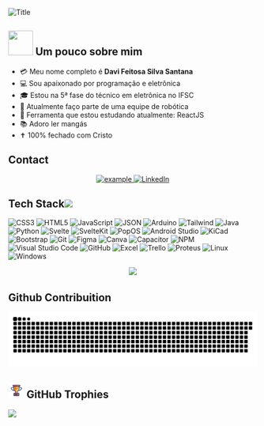<img src="https://readme-typing-svg.herokuapp.com?font=Architects+Daughter&color=%2338C2FF&size=50&center=true&vCenter=true&height=60&width=700&lines=Eaee!+Me+chamo+Davi;Hello+World!!!!;Boas-vindas+ao+meu+perfil!" alt="Title"></img>

## <img src="https://raw.githubusercontent.com/nixin72/nixin72/master/wave.gif" width="50px" height="50px"></img> Um pouco sobre mim

- :credit_card: Meu nome completo é **Davi Feitosa Silva Santana**
- :computer: Sou apaixonado por programação e eletrônica
- :mortar_board: Estou na 5ª fase do técnico em eletrônica no IFSC
- :robot: Atualmente faço parte de uma equipe de robótica
- :wrench: Ferramenta que estou estudando atualmente: ReactJS
- :books: Adoro ler mangás
- :latin_cross: 100% fechado com Cristo

 ## Contact
<p align ="center">
  <a href="mailto:davisilvasantanaif@gmail.com?subject=Feedback%20From%20Github&body=Hello," target="_blank">
    <img src="https://img.shields.io/badge/Gmail-D14836?style=for-the-badge&logo=gmail&logoColor=white" alt="example"/>
  </a>
   <a href="https://www.linkedin.com/in/davi-feitosa/" target="_blank">
    <img alt="LinkedIn" src="https://img.shields.io/badge/LinkedIn-0077B5?style=for-the-badge&logo=linkedin&logoColor=white">
  </a>   
  </p>

## Tech Stack<img src = "https://media2.giphy.com/media/QssGEmpkyEOhBCb7e1/giphy.gif?cid=ecf05e47a0n3gi1bfqntqmob8g9aid1oyj2wr3ds3mg700bl&rid=giphy.gif" width = 32px> 
![CSS3](https://img.shields.io/badge/CSS3-1572B6?logo=css3&style=for-the-badge) ![HTML5](https://img.shields.io/badge/html5-%23E34F26.svg?style=for-the-badge&logo=html5&logoColor=white) ![JavaScript](https://img.shields.io/badge/javascript-%23323330.svg?style=for-the-badge&logo=javascript&logoColor=%23F7DF1E) ![JSON](https://img.shields.io/badge/json-black.svg?style=for-the-badge&logo=json) ![Arduino](https://img.shields.io/badge/Arduino-00878F.svg?style=for-the-badge&logo=arduino&logoColor=white) ![Tailwind](https://img.shields.io/badge/TailwindCSS-06B6D4.svg?style=for-the-badge&logo=tailwindcss&logoColor=white) ![Java](https://img.shields.io/badge/java-FF7800.svg?style=for-the-badge&logo=java&logoColor=white) ![Python](https://img.shields.io/badge/python-%2314354C.svg?style=for-the-badge&logo=python&logoColor=white) ![Svelte](https://img.shields.io/badge/Svelte-FF3E00.svg?style=for-the-badge&logo=svelte&logoColor=white) ![SvelteKit](https://img.shields.io/badge/SvelteKit-FF3E00.svg?style=for-the-badge&logo=svelte&logoColor=white) ![PopOS](https://img.shields.io/badge/PopOS-48B9C7.svg?style=for-the-badge&logo=popos&logoColor=black) ![Android Studio](https://img.shields.io/badge/Android%20Studio-3DDC84.svg?style=for-the-badge&logo=androidstudio&logoColor=white) ![KiCad](https://img.shields.io/badge/KiCad-314CB0.svg?style=for-the-badge&logo=kicad&logoColor=white) ![Bootstrap](https://img.shields.io/badge/bootstrap-%23563D7C.svg?style=for-the-badge&logo=bootstrap&logoColor=white) ![Git](https://img.shields.io/badge/git-%23F05033.svg?style=for-the-badge&logo=git&logoColor=white) ![Figma](https://img.shields.io/badge/Figma-F24E1E.svg?style=for-the-badge&logo=figma&logoColor=white) ![Canva](https://img.shields.io/badge/Canva-333333.svg?style=for-the-badge&logo=canva&logoColor=#00C4CC) ![Capacitor](https://img.shields.io/badge/Capacitor-333333.svg?style=for-the-badge&logo=capacitor&logoColor=119EFF) ![NPM](https://img.shields.io/badge/NPM-CB3837.svg?style=for-the-badge&logo=npm&logoColor=white) ![Visual Studio Code](https://img.shields.io/badge/VisualStudioCode-0078d7.svg?style=for-the-badge&logo=visual-studio-code&logoColor=white) ![GitHub](https://img.shields.io/badge/github-%23121011.svg?style=for-the-badge&logo=github&logoColor=white) ![Excel](https://img.shields.io/badge/Excel-217346.svg?style=for-the-badge&logo=microsoftexcel&logoColor=white) ![Trello](https://img.shields.io/badge/Trello-333333.svg?style=for-the-badge&logo=trello&logoColor=0052CC) ![Proteus](https://img.shields.io/badge/Proteus-1C79B3.svg?style=for-the-badge&logo=proteus&logoColor=white) ![Linux](https://img.shields.io/badge/Linux-E95420?style=for-the-badge&logo=linux&logoColor=black) ![Windows](https://img.shields.io/badge/windows-0078D4?style=for-the-badge&logo=windows&logoColor=white)

<div align="center">
 <picture>
   <source
     srcset="https://github-readme-stats-five-iota-73.vercel.app/api/top-langs/?username=DaviFSilva&layout=compact&theme=catppuccin_mocha"
     media="(prefers-color-scheme: dark)"
   />
   <source
     srcset="https://github-readme-stats-five-iota-73.vercel.app/api/top-langs/?username=DaviFSilva&layout=compact&theme=catppuccin_latte"
     media="(prefers-color-scheme: light), (prefers-color-scheme: no-preference)"
   />
   <img src="https://github-readme-stats-five-iota-73.vercel.app/api/top-langs/?username=DaviFSilva&layout=compact&theme=catppuccin_latte" />
 </picture>
</div>

## Github Contribuition
<picture>
  <source media="(prefers-color-scheme: dark)" srcset="https://raw.githubusercontent.com/DaviFSilva/DaviFSilva/output/github-contribution-grid-snake-dark.svg">
  <source media="(prefers-color-scheme: light)" srcset="https://raw.githubusercontent.com/DaviFSilva/DaviFSilva/output/github-contribution-grid-snake.svg">
  <img alt="github contribution grid snake animation" src="https://raw.githubusercontent.com/DaviFSilva/DaviFSilva/output/github-contribution-grid-snake.svg">
</picture>

## <img src = "assets/award.gif" width = 32px>  GitHub Trophies

<picture>
  <source
    srcset="https://github-profile-trophy.vercel.app/?username=DaviFSilva&&theme=nord&no-frame=true&margin-w=15&rank=-?"
    media="(prefers-color-scheme: dark)"
  />
  <source
    srcset="https://github-profile-trophy.vercel.app/?username=DaviFSilva&&theme=flat&margin-w=15&rank=-?"
    media="(prefers-color-scheme: light), (prefers-color-scheme: no-preference)"
  />
  <img src="https://github-profile-trophy.vercel.app/?username=DaviFSilva&&theme=flat&margin-w=15&rank=-?" />
</picture>
